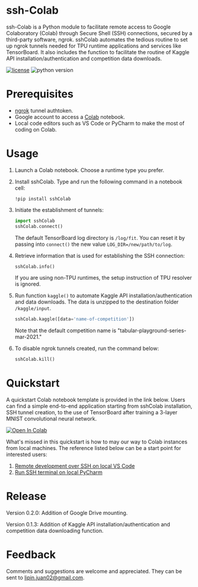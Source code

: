 
# ssh-Colab
ssh-Colab is a Python module to facilitate remote access to Google Colaboratory
(Colab) through Secure Shell (SSH) connections, secured by a third-party
software, ngrok. sshColab automates the tedious routine to set up ngrok
tunnels needed for TPU runtime applications and services like TensorBoard. It also
includes the function to facilitate the routine of Kaggle API installation/authentication
and competition data downloads.

[![license](https://img.shields.io/badge/license-MIT-blue.svg)](/LICENSE)
![python version](https://img.shields.io/badge/python-3.6%2C3.7%2C3.8-blue?logo=python)

# Prerequisites
- [ngrok](https://ngrok.com/) tunnel authtoken.
- Google account to access a [Colab](https://colab.research.google.com/notebooks/intro.ipynb) notebook.
- Local code editors such as VS Code or PyCharm to make the most of coding on Colab.

# Usage
1. Launch a Colab notebook. Choose a runtime type you prefer.

2. Install sshColab. Type and run the following command in a notebook cell:
   ```shell
   !pip install sshColab
   ```
   
3. Initiate the establishment of tunnels:
   ```python
   import sshColab
   sshColab.connect()
   ```
   The default TensorBoard log directory is `/log/fit`. You can reset it by
   passing into `connect()` the new value `LOG_DIR=/new/path/to/log`.
   
4. Retrieve information that is used for establishing the SSH connection:
   ```python
   sshColab.info()
   ```
   If you are using non-TPU runtimes, the setup instruction of TPU resolver is
   ignored.

5. Run function `kaggle()` to automate Kaggle API installation/authentication 
   and data downloads. The data is unzipped to the destination folder `/kaggle/input`. 
   ```python
   sshColab.kaggle([data='name-of-competition'])
   ```
   Note that the default competition name is "tabular-playground-series-mar-2021."

   

6. To disable ngrok tunnels created, run the command below:
   ```python
   sshColab.kill()
   ```

# Quickstart
A quickstart Colab notebook template is provided in the link below. Users can
find a simple end-to-end application starting from sshColab installation, SSH
tunnel creation, to the use of TensorBoard after training a 3-layer MNIST
convolutional neural network. 

[![Open In Colab](https://colab.research.google.com/assets/colab-badge.svg)](https://colab.research.google.com/drive/1TKM6Zqk4oY8RrFqGzrM-QEt92iQ0zxwm?usp=sharing) 

What's missed in this quickstart is how to may our way to Colab instances from
local machines. The reference listed below can be a start point for interested
users:

1. [Remote development over SSH on local VS Code](https://code.visualstudio.com/docs/remote/ssh-tutorial)
2. [Run SSH terminal on local PyCharm](https://www.jetbrains.com/help/pycharm/running-ssh-terminal.html)

# Release 

Version 0.2.0: Addition of Google Drive mounting.

Version 0.1.3: Addition of Kaggle API installation/authentication and competition data downloading function.


# Feedback
Comments and suggestions are welcome and appreciated. They can be sent to
lipin.juan02@gmail.com.

